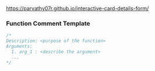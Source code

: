 https://parvathy07r.github.io/interactive-card-details-form/

### Function Comment Template

```js
/*
Description: <purpose of the function>
Arguments:
  1. arg_1 : <describe the argument>
  ...
*/
```
